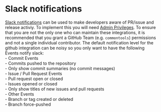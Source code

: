 # Slack notifications

[Slack notifications](https://samsung-cnct.slack.com/apps/search?q=github) can be used to make developers aware of PR/issue and release activiy. To implement this you will need [Admin Privileges](https://help.github.com/articles/repository-permission-levels-for-an-organization/). To ensure that you are not the only one who can maintain these integrations, it is recommended that you grant a GitHub Team (e.g. `commontools`) permissions and not a single individual contributor.  The default notification level for the github integration can be noisy so you only want to have the following Events notify slack:     
    - Commit Events  
        - Commits pushed to the repository  
            - Only show commit summaries (no commit messages)  
    - Issue / Pull Request Events  
        - Pull request open or closed  
        - Issues opened or closed  
        - Only show titles of new issues and pull requests  
    - Other Events  
        - Branch or tag created or deleted  
        - Branch force-pushed  
